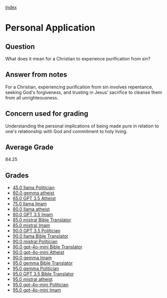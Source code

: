 
[Index](../index.md)
# Personal Application
## Question
What does it mean for a Christian to experience purification from sin?

## Answer from notes
For a Christian, experiencing purification from sin involves repentance, seeking God's forgiveness, and trusting in Jesus’ sacrifice to cleanse them from all unrighteousness.

## Concern used for grading
Understanding the personal implications of being made pure in relation to one's relationship with God and commitment to holy living.

## Average Grade
84.25

## Grades
 * [45.0 llama Politician](../answers/llama_Politician/Personal_Application.md)
 * [60.0 gemma atheist](../answers/gemma_atheist/Personal_Application.md)
 * [65.0 GPT 3.5 Atheist](../answers/GPT_3.5_Atheist/Personal_Application.md)
 * [75.0 llama Imam](../answers/llama_Imam/Personal_Application.md)
 * [80.0 llama atheist](../answers/llama_atheist/Personal_Application.md)
 * [80.0 GPT 3.5 Imam](../answers/GPT_3.5_Imam/Personal_Application.md)
 * [85.0 mistral Bible Translator](../answers/mistral_Bible_Translator/Personal_Application.md)
 * [85.0 mistral Imam](../answers/mistral_Imam/Personal_Application.md)
 * [90.0 GPT 3.5 Politician](../answers/GPT_3.5_Politician/Personal_Application.md)
 * [90.0 llama Bible Translator](../answers/llama_Bible_Translator/Personal_Application.md)
 * [90.0 mistral Politician](../answers/mistral_Politician/Personal_Application.md)
 * [90.0 gpt-4o-mini Bible Translator](../answers/gpt-4o-mini_Bible_Translator/Personal_Application.md)
 * [90.0 gpt-4o-mini Atheist](../answers/gpt-4o-mini_Atheist/Personal_Application.md)
 * [90.0 gemma Imam](../answers/gemma_Imam/Personal_Application.md)
 * [95.0 gemma Bible Translator](../answers/gemma_Bible_Translator/Personal_Application.md)
 * [95.0 gemma Politician](../answers/gemma_Politician/Personal_Application.md)
 * [95.0 GPT 3.5 Bible Translator](../answers/GPT_3.5_Bible_Translator/Personal_Application.md)
 * [95.0 mistral atheist](../answers/mistral_atheist/Personal_Application.md)
 * [95.0 gpt-4o-mini Politician](../answers/gpt-4o-mini_Politician/Personal_Application.md)
 * [95.0 gpt-4o-mini Imam](../answers/gpt-4o-mini_Imam/Personal_Application.md)
